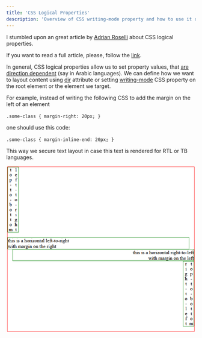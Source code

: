 ```yaml
---
title: 'CSS Logical Properties'
description: 'Overview of CSS writing-mode property and how to use it on a page'
---
```


I stumbled upon an great article by [Adrian Roselli](https://www.linkedin.com/in/adrianroselli/) about CSS logical properties.

If you want to read a full article, please, follow the [link](https://adrianroselli.com/2019/11/css-logical-properties.html).

In general, CSS logical properties allow us to set property values, that [are direction dependent](https://developer.mozilla.org/en-US/docs/Web/CSS/CSS_logical_properties_and_values) (say in Arabic languages). We can define how we want to layout content using [dir](https://developer.mozilla.org/en-US/docs/Web/HTML/Global_attributes#dir) attribute or setting [writing-mode](https://developer.mozilla.org/en-US/docs/Web/CSS/writing-mode) CSS property on the root element or the element we target.

For example, instead of writing the following CSS to add the margin on the left of an element

`.some-class {
    margin-right: 20px;
}`

one should use this code:

`.some-class {
    margin-inline-end: 20px;
}`

This way we secure text layout in case this text is rendered for RTL or TB languages.

![example_001](./Example_001.png)
